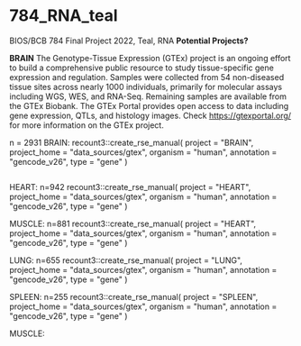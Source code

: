 # 784_RNA_teal
BIOS/BCB 784 Final Project 2022, Teal, RNA
**Potential Projects?**

**BRAIN**
The Genotype-Tissue Expression (GTEx) project is an ongoing effort to build a comprehensive public resource to study tissue-specific gene expression and regulation. Samples were collected from 54 non-diseased tissue sites across nearly 1000 individuals, primarily for molecular assays including WGS, WES, and RNA-Seq. Remaining samples are available from the GTEx Biobank. The GTEx Portal provides open access to data including gene expression, QTLs, and histology images. Check <https://gtexportal.org/> for more information on the GTEx project.

n = 2931
BRAIN:
recount3::create_rse_manual(
    project = "BRAIN",
    project_home = "data_sources/gtex",
    organism = "human",
    annotation = "gencode_v26",
    type = "gene"
)
``````
````````````````````````````````````````````````````````````

HEART: n=942
recount3::create_rse_manual(
    project = "HEART",
    project_home = "data_sources/gtex",
    organism = "human",
    annotation = "gencode_v26",
    type = "gene"
)

MUSCLE: n=881
recount3::create_rse_manual(
    project = "HEART",
    project_home = "data_sources/gtex",
    organism = "human",
    annotation = "gencode_v26",
    type = "gene"
)

LUNG: n=655
recount3::create_rse_manual(
    project = "LUNG",
    project_home = "data_sources/gtex",
    organism = "human",
    annotation = "gencode_v26",
    type = "gene"
)

SPLEEN: n=255
recount3::create_rse_manual(
    project = "SPLEEN",
    project_home = "data_sources/gtex",
    organism = "human",
    annotation = "gencode_v26",
    type = "gene"
)

MUSCLE:

